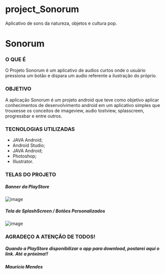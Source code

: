 # project_Sonorum
Aplicativo de sons da natureza, objetos e cultura pop.

<h1>Sonorum</h1>

<h3>O QUE É</h3>

O Projeto Sonorum é um aplicativo de audios curtos onde o usuário pressiona um botão e dispara um audio referente a ilustração do próprio. 

<h3>OBJETIVO</h3>

A aplicação Sonorum é um projeto android que teve como objetivo aplicar conhecimentos de desenvolvimento android em um aplicativo simples que trouxesse os conceitos de imageview, audio tostview, splasscreen, progressbar e entre outros. 


<h3>TECNOLOGIAS UTILIZADAS</h3>

<ul>
  <li>JAVA Android;</li>
  <li>Android Studio;</li>
  <li>JAVA Android;</li>
  <li>Photoshop;</li>
  <li>Illustrator.</li>
  
</ul>

<h3>TELAS DO PROJETO</h3>

<h5>Banner da PlayStore</h5>

![image](https://user-images.githubusercontent.com/30990442/124629033-68667c00-de57-11eb-9612-f74551dc38e8.png)

<h5>Tela de SplashScreen / Botões Personalizados</h5>

![image](https://user-images.githubusercontent.com/30990442/124631839-24c14180-de5a-11eb-90b4-e90a1c395cd3.png)


<h3>AGRADEÇO A ATENÇÃO DE TODOS!</h3>
<h5><i>Quando a PlayStore disponibilizar o app para download, postarei aqui o link. Até a próxima!!</i><h5>

<h5><i>Maurício Mendes</i><h5>



